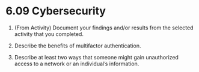 # 6.09 Cybersecurity

1. (From Activity) Document your findings and/or results from the selected activity that you completed.

2. Describe the benefits of multifactor authentication.

3. Describe at least two ways that someone might gain unauthorized access to a network or an individual’s information.
